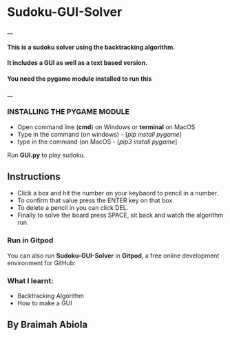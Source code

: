 # Sudoku-GUI-Solver
__
#### This is a sudoku solver using the backtracking algorithm. 
#### It includes a **GUI** as well as a **text based version.**
#### You need the pygame module installed to run this
__

### INSTALLING THE PYGAME MODULE
* Open command line (**cmd**) on Windows or **terminal** on MacOS
* Type in the command (on windows) - [*pip install pygame*] 
* type in the command (on MacOS - [*pip3 install pygame*] 

Run **GUI.py** to play sudoku.

## Instructions
* Click a box and hit the number on your keybaord to pencil in a number. 
* To confirm that value press the ENTER key on that box. 
* To delete a pencil in you can click DEL.
* Finally to solve the board press SPACE, sit back and watch the algorithm run.

### Run in Gitpod

You can also run **Sudoku-GUI-Solver** in **Gitpod**, a free online development environment for GitHub:

### What I learnt:
* Backtracking Algorithm
* How to make a GUI 


## By Braimah Abiola

